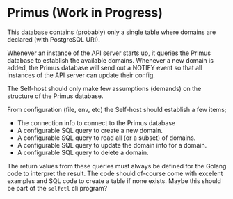 # Primus (Work in Progress)

This database contains (probably) only a single table where domains are declared (with PostgreSQL URI).

Whenever an instance of the API server starts up, it queries the Primus database to establish the available domains. Whenever a new domain is added, the Primus database will send out a NOTIFY event so that all instances of the API server can update their config.

The Self-host should only make few assumptions (demands) on the structure of the Primus database.

From configuration (file, env, etc) the Self-host should establish a few items;

- The connection info to connect to the Primus database
- A configurable SQL query to create a new domain.
- A configurable SQL query to read all (or a subset) of domains.
- A configurable SQL query to update the domain info for a domain.
- A configurable SQL query to delete a domain.

The return values from these queries must always be defined for the Golang code to interpret the result. The code should of-course come with excelent examples and SQL code to create a table if none exists. Maybe this should be part of the `selfctl` cli program?